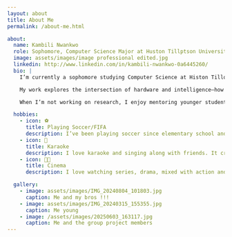 ```yaml
---
layout: about
title: About Me
permalink: /about-me.html

about:
  name: Kambili Nwankwo
  role: Sophomore, Computer Science Major at Huston Tillptson University
  image: assets/images/image professional edited.jpg
  linkedin: http://www.linkedin.com/in/kambili-nwankwo-0a6445260/
  bio: |
    I’m currently a sophomore studying Computer Science at Histon Tillotson University in Austin, Texas. I expect to graduate in 2028.

    My work explores the intersection of hardware and intelligence—how wearable devices and embedded systems can help people better understand their health and environment.

    When I’m not working on research, I enjoy mentoring younger students, playing chess and reading articles on Wiki, I also like to watch crime drama series on streaming services .

  hobbies:
    - icon: ⚽
      title: Playing Soccer/FIFA
      description: I’ve been playing soccer since elementary school andalso love playing fifa games on console such as the popular PS5.
    - icon: 🎤
      title: Karaoke
      description: I love karaoke and singing along with friends. It creates beatiful memories for me.
    - icon: 🎥🎥
      title: Cinema
      description: I love watching series, drama, mixed with action and light comedy. One of my best shows of all time is Breaking Bad

  gallery:
    - image: assets/images/IMG_20240804_101803.jpg
      caption: Me and my bros !!!
    - image: assets/images/IMG_20240315_155355.jpg
      caption: Me young 
    - image: /assets/images/20250603_163117.jpg
      caption: Me and the group project members
---
```

